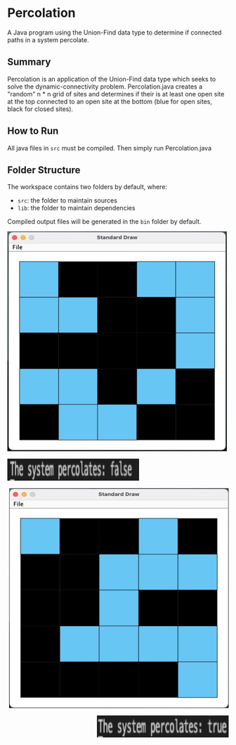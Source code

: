 # Percolation
A Java program using the Union-Find data type to determine if connected paths in a system percolate. 

## Summary

Percolation is an application of the Union-Find data type which seeks to solve the dynamic-connectivity problem. Percolation.java creates a "random" n * n grid of sites and determines if their is at least one open site at the top connected to an open site at the bottom (blue for open sites, black for closed sites).

## How to Run

All java files in `src` must be compiled.
Then simply run Percolation.java

## Folder Structure

The workspace contains two folders by default, where:

- `src`: the folder to maintain sources
- `lib`: the folder to maintain dependencies

Compiled output files will be generated in the `bin` folder by default.

<p align="left">
  <img width="500" height="500" src="docs/false.jpg">
</p>
<p align="left">
  <img width="300" height="50" src="docs/false2.jpg">
</p>

<p align="right">
  <img width="500" height="500" src="docs/true.jpg">
</p>
<p align="right">
  <img width="300" height="50" src="docs/true2.jpg">
</p>
